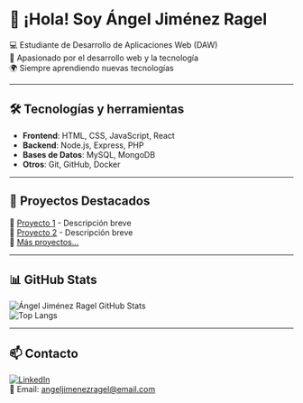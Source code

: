 # 👋 ¡Hola! Soy Ángel Jiménez Ragel  

💻 Estudiante de Desarrollo de Aplicaciones Web (DAW)  
🚀 Apasionado por el desarrollo web y la tecnología  
🌍 Siempre aprendiendo nuevas tecnologías  

---

## 🛠️ Tecnologías y herramientas  
- **Frontend**: HTML, CSS, JavaScript, React  
- **Backend**: Node.js, Express, PHP  
- **Bases de Datos**: MySQL, MongoDB  
- **Otros**: Git, GitHub, Docker  

---

## 📌 Proyectos Destacados  
🔹 [Proyecto 1](https://github.com/tuusuario/proyecto1) - Descripción breve  
🔹 [Proyecto 2](https://github.com/tuusuario/proyecto2) - Descripción breve  
🔹 [Más proyectos...](https://github.com/tuusuario?tab=repositories)  

---

## 📊 GitHub Stats  
![Ángel Jiménez Ragel GitHub Stats](https://github-readme-stats.vercel.app/api?username=tuusuario&show_icons=true&theme=tokyonight)  
![Top Langs](https://github-readme-stats.vercel.app/api/top-langs/?username=tuusuario&layout=compact&theme=tokyonight)  

---

## 📫 Contacto  
[![LinkedIn](https://img.shields.io/badge/LinkedIn-AngelJimenezR-blue?style=flat&logo=linkedin)](https://www.linkedin.com/in/tuusuario)  
📧 Email: angeljimenezragel@email.com  
